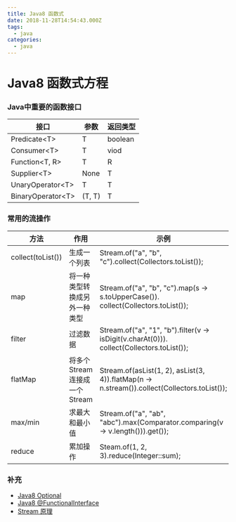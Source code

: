 ```yaml
---
title: Java8 函数式
date: 2018-11-28T14:54:43.000Z
tags:
  - java
categories:
  - java
---
```


# Java8 函数式方程

### Java中重要的函数接口

接口               | 参数   | 返回类型
-------------------|--------|---------
Predicate<T\>      | T      | boolean
Consumer<T\>       | T      | viod
Function<T, R>     | T      | R
Supplier<T\>       | None   | T
UnaryOperator<T\>  | T      | T
BinaryOperator<T\> | (T, T) | T
<!-- more -->
### 常用的流操作

方法              | 作用                         | 示例
------------------|------------------------------|---------------------------------------------------------------------------------------------
collect(toList()) | 生成一个列表                 | Stream.of("a", "b", "c").collect(Collectors.toList());
map               | 将一种类型转换成另外一种类型 | Stream.of("a", "b", "c").map(s -> s.toUpperCase()). collect(Collectors.toList());
filter            | 过滤数据                     | Stream.of("a", "1", "b").filter(v -> isDigit(v.charAt(0))). collect(Collectors.toList());
flatMap           | 将多个Stream连接成一个Stream | Stream.of(asList(1, 2), asList(3, 4)).flatMap(n -> n.stream()).collect(Collectors.toList());
max/min           | 求最大和最小值               | Stream.of("a", "ab", "abc").max(Comparator.comparing(v -> v.length())).get());
reduce            | 累加操作                     | Steam.of(1, 2, 3).reduce(Integer::sum);

### 补充
 * [Java8 Optional](https://www.cnblogs.com/zhangboyu/p/7580262.html )
 * [Java8 @FunctionalInterface](https://www.cnblogs.com/runningTurtle/p/7092632.html)
 * [Stream 原理](https://www.cnblogs.com/Dorae/p/7779246.html)
